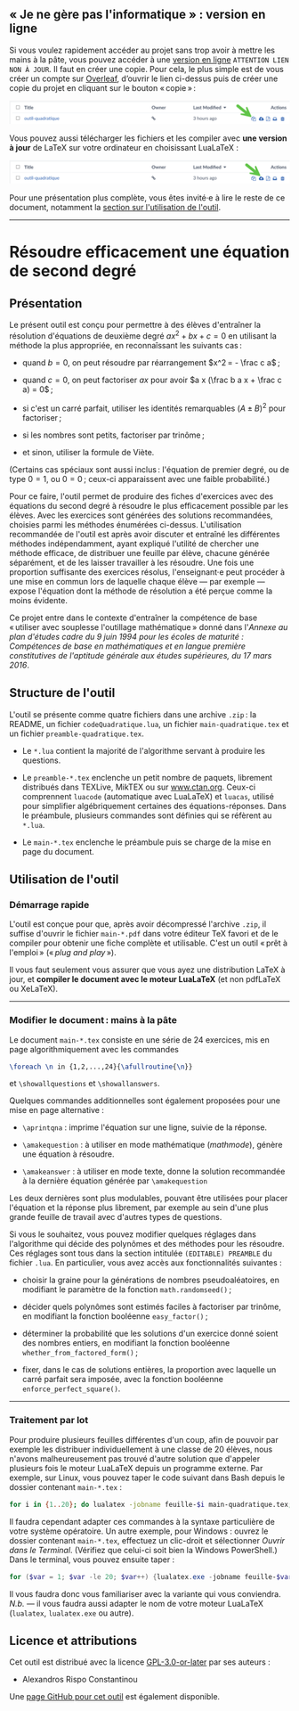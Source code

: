 ##  « Je ne gère pas l'informatique » : version en ligne

Si vous voulez rapidement accéder au projet sans trop avoir à mettre les mains à la pâte, vous pouvez accéder à une [version en ligne](https://www.overleaf.com/project/65d47b18fce7d2bf0e2338eb) `ATTENTION LIEN NON À JOUR`. Il faut en créer une copie. Pour cela, le plus simple est de vous créer un compte sur [Overleaf](https://www.overleaf.com/), d’ouvrir le lien ci-dessus puis de créer une copie du projet en cliquant sur le bouton « copie » :

![Bouton « copie » dans Overleaf, mis en évidence avec une grande flèche verte.](../images/copier-d-overleaf-oq.png)

Vous pouvez aussi télécharger les fichiers et les compiler avec **une version à jour** de LaTeX sur votre ordinateur en choisissant LuaLaTeX :

![Bouton « téléchargement » dans Overleaf, mis en évidence avec une grande flèche verte.](../images/telecharger-d-overleaf-oq.png)

Pour une présentation plus complète, vous êtes invité·e à lire le reste de ce document, notamment la [section sur l'utilisation de l'outil](#utilisation-de-loutil).

***

# Résoudre efficacement une équation de second degré

## Présentation 

Le présent outil est conçu pour permettre à des élèves d'entraîner la résolution d'équations de deuxième degré $a x^2 + b x + c = 0$ en utilisant la méthode la plus appropriée, en reconnaîssant les suivants cas :

- quand $b = 0$, on peut résoudre par réarrangement $x^2 = - \frac c a$ ;

- quand $c = 0$, on peut factoriser $ax$ pour avoir $a x (\frac b a x + \frac c a) = 0$ ;

- si c'est un carré parfait, utiliser les identités remarquables $(A \pm B)^2$ pour factoriser ;

- si les nombres sont petits, factoriser par trinôme ;

- et sinon, utiliser la formule de Viète.

(Certains cas spéciaux sont aussi inclus : l'équation de premier degré, ou de type $0 = 1$, ou $0 = 0$ ; ceux-ci apparaissent avec une faible probabilité.)

Pour ce faire, l'outil permet de produire des fiches d'exercices avec des équations du second degré à résoudre le plus efficacement possible par les élèves.  Avec les exercices sont générées des solutions recommandées, choisies parmi les méthodes énumérées ci-dessus.  L'utilisation recommandée de l'outil est après avoir discuter et entraîné les différentes méthodes indépendamment, ayant expliqué l'utilité de chercher une méthode efficace, de distribuer une feuille par élève, chacune générée séparément, et de les laisser travailler à les résoudre.  Une fois une proportion suffisante des exercices résolus, l'enseignant·e peut procéder à une mise en commun lors de laquelle chaque élève — par exemple — expose l'équation dont la méthode de résolution a été perçue comme la moins évidente.

Ce projet entre dans le contexte d'entraîner la compétence de base « utiliser avec souplesse l'outillage mathématique » donné dans l'*Annexe au plan d'études cadre du 9 juin 1994 pour les écoles de maturité : Compétences de base en mathématiques et en langue première constitutives de l'aptitude générale aux études supérieures, du 17 mars 2016*. 


## Structure de l'outil

L'outil se présente comme quatre fichiers dans une archive `.zip` : la README, un fichier `codeQuadratique.lua`, un fichier `main-quadratique.tex` et un fichier `preamble-quadratique.tex`.  

- Le `*.lua` contient la majorité de l'algorithme servant à produire les questions.

- Le `preamble-*.tex` enclenche un petit nombre de paquets, librement distribués dans TEXLive, MikTEX ou sur www.ctan.org.  Ceux-ci comprennent `luacode` (automatique avec LuaLaTeX) et `luacas`, utilisé pour simplifier algébriquement certaines des équations-réponses. Dans le préambule, plusieurs commandes sont définies qui se réfèrent au `*.lua`.

- Le `main-*.tex` enclenche le préambule puis se charge de la mise en page du document.


## Utilisation de l'outil

### Démarrage rapide

L'outil est conçue pour que, après avoir décompressé l'archive `.zip`, il suffise d'ouvrir le fichier `main-*.pdf` dans votre éditeur TeX favori et de le compiler pour obtenir une fiche complète et utilisable.  C'est un outil « prêt à l'emploi » (« *plug and play* »). 

Il vous faut seulement vous assurer que vous ayez une distribution LaTeX à jour, et **compiler le document avec le moteur LuaLaTeX** (et non pdfLaTeX ou XeLaTeX). 

***

### Modifier le document : mains à la pâte

Le document `main-*.tex` consiste en une série de 24 exercices, mis en page algorithmiquement avec les commandes
```tex
\foreach \n in {1,2,...,24}{\afullroutine{\n}}
```
et `\showallquestions` et `\showallanswers`.

Quelques commandes additionnelles sont également proposées pour une mise en page alternative :

- `\aprintqna` : imprime l'équation sur une ligne, suivie de la réponse.

- `\amakequestion` : à utiliser en mode mathématique (*mathmode*), génère une équation à résoudre.

- `\amakeanswer` : à utiliser en mode texte, donne la solution recommandée à la dernière équation générée par `\amakequestion`

Les deux dernières sont plus modulables, pouvant être utilisées pour placer l'équation et la réponse plus librement, par exemple au sein d'une plus grande feuille de travail avec d'autres types de questions.

Si vous le souhaitez, vous pouvez modifier quelques réglages dans l'algorithme qui décide des polynômes et des méthodes pour les résoudre.  Ces réglages sont tous dans la section intitulée `(EDITABLE) PREAMBLE` du fichier `.lua`. En particulier, vous avez accès aux fonctionnalités suivantes :

- choisir la graine pour la générations de nombres pseudoaléatoires, en modifiant le paramètre de la fonction `math.randomseed()` ;

- décider quels polynômes sont estimés faciles à factoriser par trinôme, en modifiant la fonction booléenne `easy_factor()` ;

- déterminer la probabilité que les solutions d'un exercice donné soient des nombres entiers, en modifiant la fonction booléenne `whether_from_factored_form()` ;

- fixer, dans le cas de solutions entières, la proportion avec laquelle un carré parfait sera imposée, avec la fonction booléenne `enforce_perfect_square()`.

***

### Traitement par lot

Pour produire plusieurs feuilles différentes d'un coup, afin de pouvoir par exemple les distribuer individuellement à une classe de 20 élèves, nous n'avons malheureusement pas trouvé d'autre solution que d'appeler plusieurs fois le moteur LuaLaTeX depuis un programme externe. Par exemple, sur Linux, vous pouvez taper le code suivant dans Bash depuis le dossier contenant `main-*.tex` :

```bash
for i in {1..20}; do lualatex -jobname feuille-$i main-quadratique.tex; done
```
Il faudra cependant adapter ces commandes à la syntaxe particulière de votre système opératoire. Un autre exemple, pour Windows : ouvrez le dossier contenant `main-*.tex`, effectuez un clic-droit et sélectionner *Ouvrir dans le Terminal*. (Vérifiez que celui-ci soit bien la Windows PowerShell.) Dans le terminal, vous pouvez ensuite taper :
```powershell
for ($var = 1; $var -le 20; $var++) {lualatex.exe -jobname feuille-$var main-quadratique.tex}
```
Il vous faudra donc vous familiariser avec la variante qui vous conviendra. *N.b.* — il vous faudra aussi adapter le nom de votre moteur LuaLaTeX (`lualatex`, `lualatex.exe` ou autre).

## Licence et attributions 

Cet outil est distribué avec la licence [GPL-3.0-or-later](https://www.gnu.org/licenses/gpl-3.0.html) par ses auteurs :

- Alexandros Rispo Constantinou

Une [page GitHub pour cet outil](https://github.com/tytyvillus/laboratoire-didactique) est également disponible.
